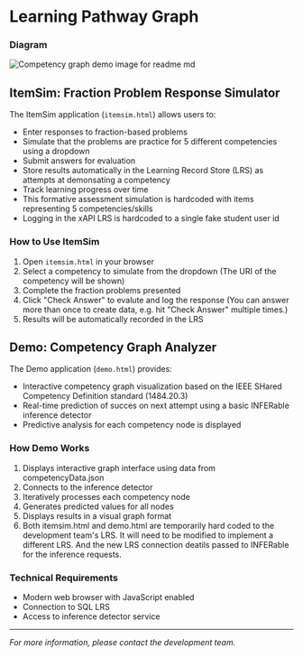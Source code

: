 # Learning Pathway Graph

### Diagram
![Competency graph demo image for readme md](https://github.com/user-attachments/assets/1da65250-b1a6-4b6f-9ac2-cda5cba8bce1)

## ItemSim: Fraction Problem Response Simulator

The ItemSim application (`itemsim.html`) allows users to:
- Enter responses to fraction-based problems 
- Simulate that the problems are practice for 5 different competencies using a dropdown 
- Submit answers for evaluation
- Store results automatically in the Learning Record Store (LRS) as attempts at demonsating a competency
- Track learning progress over time
- This formative assessment simulation is hardcoded with items representing 5 competencies/skills
- Logging in the xAPI LRS is hardcoded to a single fake student user id

### How to Use ItemSim
1. Open `itemsim.html` in your browser
2. Select a competency to simulate from the dropdown (The URI of the competency will be shown)
2. Complete the fraction problems presented 
3. Click "Check Answer" to evalute and log the response (You can answer more than once to create data, e.g. hit "Check Answer" multiple times.)
4. Results will be automatically recorded in the LRS

## Demo: Competency Graph Analyzer

The Demo application (`demo.html`) provides:
- Interactive competency graph visualization based on the IEEE SHared Competency Definition standard (1484.20.3)
- Real-time prediction of succes on next attempt using a basic INFERable inference detector
- Predictive analysis for each competency node is displayed

### How Demo Works
1. Displays interactive graph interface using data from competencyData.json
2. Connects to the inference detector
3. Iteratively processes each competency node
4. Generates predicted values for all nodes
5. Displays results in a visual graph format
6. Both itemsim.html and demo.html are temporarily hard coded to the development team's LRS. It will need to be modified to implement a different LRS. And the new LRS connection deatils passed to INFERable for the inference requests. 

### Technical Requirements
- Modern web browser with JavaScript enabled
- Connection to SQL LRS
- Access to inference detector service
---
*For more information, please contact the development team.*
